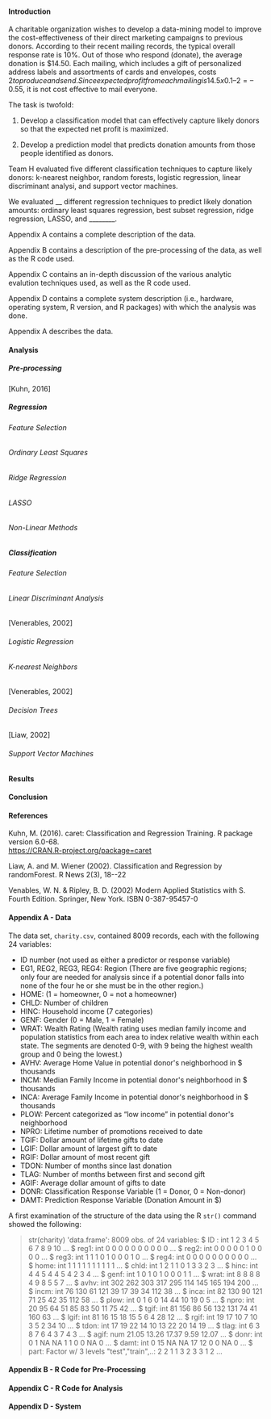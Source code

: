 #### Introduction

A charitable organization wishes to develop a data-mining model to improve the cost-effectiveness of their direct marketing campaigns to previous donors. According to their recent mailing records, the typical overall response rate is 10%. Out of those who respond (donate), the average donation is $14.50. Each mailing, which includes a gift of personalized address labels and assortments of cards and envelopes, costs $2 to produce and send. Since expected profit from each mailing is 14.5 x 0.1 – 2 = –$0.55, it is not cost effective to mail everyone. 

The task is twofold:

1. Develop a classification model that can effectively capture likely donors so that the expected net profit is maximized. 

2. Develop a prediction model that predicts donation amounts from those people identified as donors.

Team H evaluated five different classification techniques to capture likely donors: k-nearest neighbor, random forests, logistic regression, linear discriminant analysi, and support vector machines. 

We evaluated __ different regression techniques to predict likely donation amounts: ordinary least squares regression, best subset regression, ridge regression, LASSO, and ________.

Appendix A contains a complete description of the data.

Appendix B contains a description of the pre-processing of the data, as well as the R code used.

Appendix C contains an in-depth discussion of the various analytic evalution techniques used, as well as the R code used.

Appendix D contains a complete system description (i.e., hardware, operating system, R version, and R packages) with which the analysis was done.

Appendix A describes the data.  
 
#### Analysis

##### Pre-processing

[Kuhn, 2016]

##### Regression

###### Feature Selection

###### Ordinary Least Squares

###### Ridge Regression

###### LASSO

###### Non-Linear Methods

##### Classification 

###### Feature Selection

###### Linear Discriminant Analysis

[Venerables, 2002]

###### Logistic Regression

###### K-nearest Neighbors

[Venerables, 2002]

###### Decision Trees

[Liaw, 2002]

###### Support Vector Machines

#### Results

#### Conclusion

#### References

Kuhn, M. (2016). caret: Classification and Regression Training. R package version 6.0-68.   
https://CRAN.R-project.org/package=caret  

Liaw, A. and M. Wiener (2002). Classification and Regression by randomForest. R News 2(3), 18--22  

Venables, W. N. & Ripley, B. D. (2002) Modern Applied Statistics with S. Fourth Edition. Springer, New York. ISBN 0-387-95457-0  


#### Appendix A - Data

The data set, `charity.csv`, contained 8009 records, each with the following 24 variables:  

* ID number (not used as either a predictor or response variable)
* EG1, REG2, REG3, REG4: Region (There are five geographic regions; only four are needed for analysis since if a potential donor falls into none of the four he or she must be in the other region.)
* HOME: (1 = homeowner, 0 = not a homeowner)
* CHLD: Number of children
* HINC: Household income (7 categories)
* GENF: Gender (0 = Male, 1 = Female)
* WRAT: Wealth Rating (Wealth rating uses median family income and population statistics from each area to index relative wealth within each state. The segments are denoted 0-9, with 9 being the highest wealth group and 0 being the lowest.)
* AVHV: Average Home Value in potential donor's neighborhood in $ thousands
* INCM: Median Family Income in potential donor's neighborhood in $ thousands
* INCA: Average Family Income in potential donor's neighborhood in $ thousands
* PLOW: Percent categorized as “low income” in potential donor's neighborhood
* NPRO: Lifetime number of promotions received to date
* TGIF: Dollar amount of lifetime gifts to date
* LGIF: Dollar amount of largest gift to date
* RGIF: Dollar amount of most recent gift
* TDON: Number of months since last donation
* TLAG: Number of months between first and second gift
* AGIF: Average dollar amount of gifts to date
* DONR: Classification Response Variable (1 = Donor, 0 = Non-donor)
* DAMT: Prediction Response Variable (Donation Amount in $)

A first examination of the structure of the data using the R `str()` command showed the following:

> str(charity)
'data.frame':	8009 obs. of  24 variables:
 $ ID  : int  1 2 3 4 5 6 7 8 9 10 ...
 $ reg1: int  0 0 0 0 0 0 0 0 0 0 ...
 $ reg2: int  0 0 0 0 0 1 0 0 0 0 ...
 $ reg3: int  1 1 1 0 1 0 0 0 1 0 ...
 $ reg4: int  0 0 0 0 0 0 0 0 0 0 ...
 $ home: int  1 1 1 1 1 1 1 1 1 1 ...
 $ chld: int  1 2 1 1 0 1 3 3 2 3 ...
 $ hinc: int  4 4 5 4 4 5 4 2 3 4 ...
 $ genf: int  1 0 1 0 1 0 0 0 1 1 ...
 $ wrat: int  8 8 8 8 4 9 8 5 5 7 ...
 $ avhv: int  302 262 303 317 295 114 145 165 194 200 ...
 $ incm: int  76 130 61 121 39 17 39 34 112 38 ...
 $ inca: int  82 130 90 121 71 25 42 35 112 58 ...
 $ plow: int  0 1 6 0 14 44 10 19 0 5 ...
 $ npro: int  20 95 64 51 85 83 50 11 75 42 ...
 $ tgif: int  81 156 86 56 132 131 74 41 160 63 ...
 $ lgif: int  81 16 15 18 15 5 6 4 28 12 ...
 $ rgif: int  19 17 10 7 10 3 5 2 34 10 ...
 $ tdon: int  17 19 22 14 10 13 22 20 14 19 ...
 $ tlag: int  6 3 8 7 6 4 3 7 4 3 ...
 $ agif: num  21.05 13.26 17.37 9.59 12.07 ...
 $ donr: int  0 1 NA NA 1 1 0 0 NA 0 ...
 $ damt: int  0 15 NA NA 17 12 0 0 NA 0 ...
 $ part: Factor w/ 3 levels "test","train",..: 2 2 1 1 3 2 3 3 1 2 ...

#### Appendix B - R Code for Pre-Processing

#### Appendix C - R Code for Analysis

#### Appendix D - System
